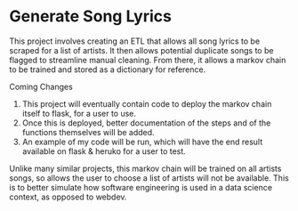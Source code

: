 # Generate Song Lyrics

This project involves creating an ETL that allows all song lyrics to be scraped for a list of artists. It then allows potential duplicate songs to be flagged to streamline manual cleaning. From there, it allows a markov chain to be trained and stored as a dictionary for reference. 

Coming Changes
1. This project will eventually contain code to deploy the markov chain itself to flask, for a user to use. 
2. Once this is deployed, better documentation of the steps and of the functions themselves will be added.
3. An example of my code will be run, which will have the end result available on flask & heruko for a user to test. 
 
Unlike many similar projects, this markov chain will be trained on all artists songs, so allows the user to choose a list of artists will not be available. This is to better simulate how software engineering is used in a data science context, as opposed to webdev. 
